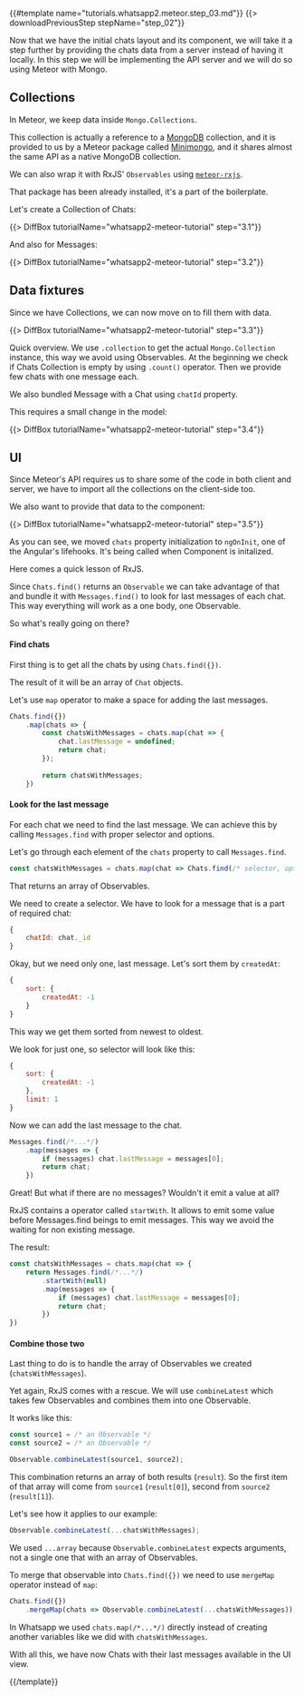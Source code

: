 {{#template name="tutorials.whatsapp2.meteor.step_03.md"}}
{{> downloadPreviousStep stepName="step_02"}}

Now that we have the initial chats layout and its component, we will take it a step further by providing the chats data from a server instead of having it locally. In this step we will be implementing the API server and we will do so using Meteor with Mongo.

## Collections

In Meteor, we keep data inside `Mongo.Collections`.

This collection is actually a reference to a [MongoDB](http://mongodb.com) collection, and it is provided to us by a Meteor package called [Minimongo](https://guide.meteor.com/collections.html), and it shares almost the same API as a native MongoDB collection.

We can also wrap it with RxJS' `Observables` using [`meteor-rxjs`](http://npmjs.com/package/meteor-rxjs).

That package has been already installed, it's a part of the boilerplate.

Let's create a Collection of Chats:

{{> DiffBox tutorialName="whatsapp2-meteor-tutorial" step="3.1"}}

And also for Messages:

{{> DiffBox tutorialName="whatsapp2-meteor-tutorial" step="3.2"}}


## Data fixtures

Since we have Collections, we can now move on to fill them with data.

{{> DiffBox tutorialName="whatsapp2-meteor-tutorial" step="3.3"}}

Quick overview.
We use `.collection` to get the actual `Mongo.Collection` instance, this way we avoid using Observables.
At the beginning we check if Chats Collection is empty by using `.count()` operator.
Then we provide few chats with one message each.

We also bundled Message with a Chat using `chatId` property.

This requires a small change in the model:

{{> DiffBox tutorialName="whatsapp2-meteor-tutorial" step="3.4"}}

## UI

Since Meteor's API requires us to share some of the code in both client and server, we have to import all the collections on the client-side too.

We also want to provide that data to the component:

{{> DiffBox tutorialName="whatsapp2-meteor-tutorial" step="3.5"}}

As you can see, we moved `chats` property initialization to `ngOnInit`,  one of the Angular's lifehooks.
It's being called when Component is initalized.

Here comes a quick lesson of RxJS.

Since `Chats.find()` returns an `Observable` we can take advantage of that and bundle it with `Messages.find()` to look for last messages of each chat. This way everything will work as a one body, one Observable.

So what's really going on there?

#### Find chats

First thing is to get all the chats by using `Chats.find({})`.

The result of it will be an array of `Chat` objects.

Let's use `map` operator to make a space for adding the last messages.

```js
Chats.find({})
    .map(chats => {
        const chatsWithMessages = chats.map(chat => {
            chat.lastMessage = undefined;
            return chat;
        });
        
        return chatsWithMessages;
    })
```

#### Look for the last message

For each chat we need to find the last message.
We can achieve this by calling `Messages.find` with proper selector and options.

Let's go through each element of the `chats` property to call `Messages.find`.

```js
const chatsWithMessages = chats.map(chat => Chats.find(/* selector, options*/));
```

That returns an array of Observables.

We need to create a selector.
We have to look for a message that is a part of required chat:

```js
{
    chatId: chat._id
}
```

Okay, but we need only one, last message. Let's sort them by `createdAt`:

```js
{
    sort: {
        createdAt: -1
    }
}
```

This way we get them sorted from newest to oldest.

We look for just one, so selector will look like this:

```js
{
    sort: {
        createdAt: -1
    },
    limit: 1
}
```

Now we can add the last message to the chat.

```js
Messages.find(/*...*/)
    .map(messages => {
        if (messages) chat.lastMessage = messages[0];
        return chat;
    })
```

Great! But what if there are no messages? Wouldn't it emit a value at all?

RxJS contains a operator called `startWith`. It allows to emit some value before Messages.find beings to emit messages.
This way we avoid the waiting for non existing message.

The result:

```js
const chatsWithMessages = chats.map(chat => {
    return Messages.find(/*...*/)
        .startWith(null)
        .map(messages => {
            if (messages) chat.lastMessage = messages[0];
            return chat;
        })
})
```

#### Combine those two

Last thing to do is to handle the array of Observables we created (`chatsWithMessages`).

Yet again, RxJS comes with a rescue. We will use `combineLatest` which takes few Observables and combines them into one Observable.

It works like this:

```js
const source1 = /* an Observable */
const source2 = /* an Observable */

Observable.combineLatest(source1, source2);
```

This combination returns an array of both results (`result`). So the first item of that array will come from `source1` (`result[0]`), second from `source2` (`result[1]`).

Let's see how it applies to our example:

```js
Observable.combineLatest(...chatsWithMessages);
```

We used `...array` because `Observable.combineLatest` expects arguments, not a single one that with an array of Observables.

To merge that observable into `Chats.find({})` we need to use `mergeMap` operator instead of `map`:

```js
Chats.find({})
    .mergeMap(chats => Observable.combineLatest(...chatsWithMessages));
```

In Whatsapp we used `chats.map(/*...*/)` directly instead of creating another variables like we did with `chatsWithMessages`.

With all this, we have now Chats with their last messages available in the UI view.

{{/template}}
